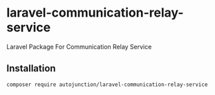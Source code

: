 # laravel-communication-relay-service
Laravel Package For Communication Relay Service


## Installation
```
composer require autojunction/laravel-communication-relay-service
```
